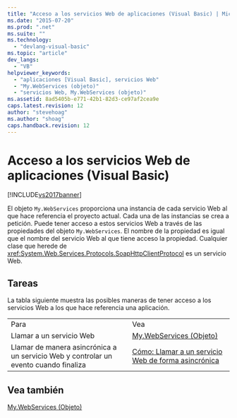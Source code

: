 ```yaml
---
title: "Acceso a los servicios Web de aplicaciones (Visual Basic) | Microsoft Docs"
ms.date: "2015-07-20"
ms.prod: ".net"
ms.suite: ""
ms.technology: 
  - "devlang-visual-basic"
ms.topic: "article"
dev_langs: 
  - "VB"
helpviewer_keywords: 
  - "aplicaciones [Visual Basic], servicios Web"
  - "My.WebServices (objeto)"
  - "servicios Web, My.WebServices (objeto)"
ms.assetid: 8ad5405b-e771-42b1-82d3-ce97af2cea9e
caps.latest.revision: 12
author: "stevehoag"
ms.author: "shoag"
caps.handback.revision: 12
---
```

# Acceso a los servicios Web de aplicaciones (Visual Basic)
[!INCLUDE[vs2017banner](../../../visual-basic/developing-apps/includes/vs2017banner.md)]

El objeto `My.WebServices` proporciona una instancia de cada servicio Web al que hace referencia el proyecto actual.  Cada una de las instancias se crea a petición.  Puede tener acceso a estos servicios Web a través de las propiedades del objeto `My.WebServices`.  El nombre de la propiedad es igual que el nombre del servicio Web al que tiene acceso la propiedad.  Cualquier clase que herede de <xref:System.Web.Services.Protocols.SoapHttpClientProtocol> es un servicio Web.  
  
## Tareas  
 La tabla siguiente muestra las posibles maneras de tener acceso a los servicios Web a los que hace referencia una aplicación.  
  
|||  
|-|-|  
|Para|Vea|  
|Llamar a un servicio Web|[My.WebServices \(Objeto\)](../../../visual-basic/language-reference/objects/my-webservices-object.md)|  
|Llamar de manera asincrónica a un servicio Web y controlar un evento cuando finaliza|[Cómo: Llamar a un servicio Web de forma asincrónica](../../../visual-basic/developing-apps/programming/how-to-call-a-web-service-asynchronously.md)|  
  
## Vea también  
 [My.WebServices \(Objeto\)](../../../visual-basic/language-reference/objects/my-webservices-object.md)